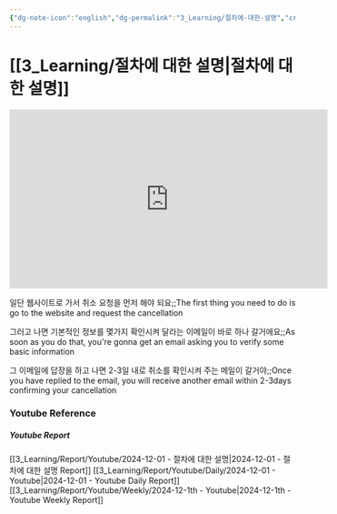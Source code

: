 ```yaml
---
{"dg-note-icon":"english","dg-permalink":"3_Learning/절차에-대한-설명","created-date":"2024-12-01 12:50:53 pm","date":"2024-12-01","type":"youtube","tags":["youtube","english","flashcards"],"aliases":null,"youtuber":"빨모쌤","channelName":"라이브 아카데미","link":"https://www.youtube.com/watch?v=Xhdouv8VfvE","img":"https://img.youtube.com/vi/Xhdouv8VfvE/0.jpg","dg-publish":true,"permalink":"/3_Learning/절차에-대한-설명/","dgPassFrontmatter":true,"noteIcon":"english"}
---
```


# [[3_Learning/절차에 대한 설명\|절차에 대한 설명]]


<div class="container-root"><span></span></div><div><div class="container-root"><iframe width="560" height="315" src="https://www.youtube.com/embed/Xhdouv8VfvE" title="YouTube video player" frameborder="0" allow="accelerometer; autoplay; clipboard-write; encrypted-media; gyroscope; picture-in-picture; web-share" allowfullscreen=""></iframe></div></div>

일단 웹사이트로 가서 취소 요청을 먼저 해야 되요;;The first thing you need to do is go to the website and request the cancellation
<!--SR:!2024-12-16,2,230-->
그러고 나면 기본적인 정보를 몇가지 확인시켜 달라는 이메일이 바로 하나 갈거에요;;As soon as you do that, you're gonna get an email asking you to verify some basic information
<!--SR:!2025-01-22,4,210-->
그 이메일에 답장을 하고 나면 2-3일 내로 취소를 확인시켜 주는 메일이 갈거야;;Once you have replied to the email, you will receive another email within 2-3days confirming your cancellation
<!--SR:!2025-01-15,6,230-->















### Youtube Reference
##### Youtube Report
[[3_Learning/Report/Youtube/2024-12-01 - 절차에 대한 설명\|2024-12-01 - 절차에 대한 설명 Report]]
[[3_Learning/Report/Youtube/Daily/2024-12-01 - Youtube\|2024-12-01 - Youtube Daily Report]]
[[3_Learning/Report/Youtube/Weekly/2024-12-1th - Youtube\|2024-12-1th - Youtube Weekly Report]]

